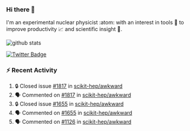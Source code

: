 ### Hi there 👋 

I'm an experimental nuclear physicist :atom: with an interest in tools :wrench: to improve productivity :chart_with_upwards_trend: and scientific insight :telescope:.

![github stats](https://github-readme-stats.vercel.app/api?username=agoose77&show_icons=true&hide_rank=true&hide_title=true&bg_color=30,e76445,904e95&text_color=efe3ec&icon_color=efe3ec)
<!--
**agoose77/agoose77** is a ✨ _special_ ✨ repository because its `README.md` (this file) appears on your GitHub profile.

Here are some ideas to get you started:

- 🔭 I’m currently working on ...
- 🌱 I’m currently learning ...
- 👯 I’m looking to collaborate on ...
- 🤔 I’m looking for help with ...
- 💬 Ask me about ...
- 📫 How to reach me: ...
- 😄 Pronouns: ...
- ⚡ Fun fact: ...
-->

[![Twitter Badge](https://img.shields.io/twitter/follow/agoose77?style=flat-square&logo=Twitter&logoColor=white&color=cornflowerblue)](https://twitter.com/agoose77)

### :zap: Recent Activity

<!--START_SECTION:activity-->
1. 🔒 Closed issue [#1817](https://github.com/scikit-hep/awkward/issues/1817) in [scikit-hep/awkward](https://github.com/scikit-hep/awkward)
2. 🗣 Commented on [#1817](https://github.com/scikit-hep/awkward/issues/1817) in [scikit-hep/awkward](https://github.com/scikit-hep/awkward)
3. 🔒 Closed issue [#1655](https://github.com/scikit-hep/awkward/issues/1655) in [scikit-hep/awkward](https://github.com/scikit-hep/awkward)
4. 🗣 Commented on [#1655](https://github.com/scikit-hep/awkward/issues/1655) in [scikit-hep/awkward](https://github.com/scikit-hep/awkward)
5. 🗣 Commented on [#1126](https://github.com/scikit-hep/awkward/issues/1126) in [scikit-hep/awkward](https://github.com/scikit-hep/awkward)
<!--END_SECTION:activity-->
